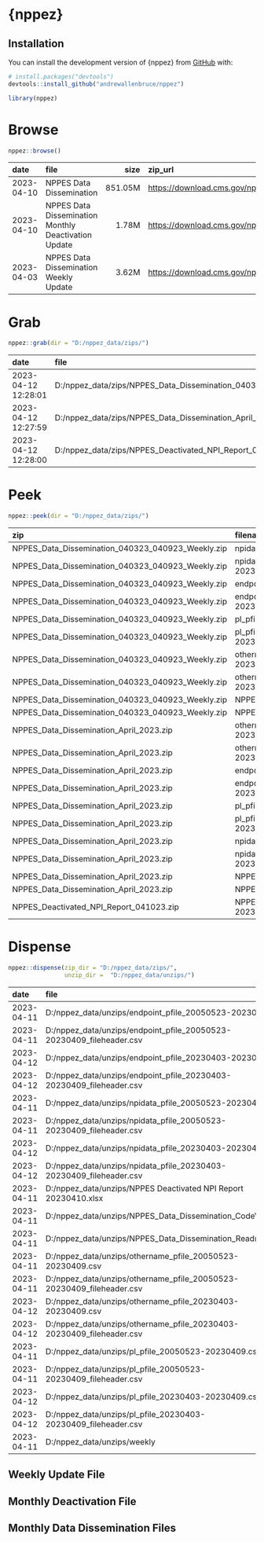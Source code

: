 
<!-- README.md is generated from README.Rmd. Please edit that file -->

# {nppez}

<!-- badges: start -->
<!-- badges: end -->

## Installation

You can install the development version of {nppez} from
[GitHub](https://github.com/) with:

``` r
# install.packages("devtools")
devtools::install_github("andrewallenbruce/nppez")
```

``` r
library(nppez)
```

# Browse

``` r
nppez::browse()
```

| date       | file                                                 |    size | zip_url                                                                            |
|:-----------|:-----------------------------------------------------|--------:|:-----------------------------------------------------------------------------------|
| 2023-04-10 | NPPES Data Dissemination                             | 851.05M | <https://download.cms.gov/nppes/NPPES_Data_Dissemination_April_2023.zip>           |
| 2023-04-10 | NPPES Data Dissemination Monthly Deactivation Update |   1.78M | <https://download.cms.gov/nppes/NPPES_Deactivated_NPI_Report_041023.zip>           |
| 2023-04-03 | NPPES Data Dissemination Weekly Update               |   3.62M | <https://download.cms.gov/nppes/NPPES_Data_Dissemination_040323_040923_Weekly.zip> |

# Grab

``` r
nppez::grab(dir = "D:/nppez_data/zips/")
```

| date                | file                                                                 |    size |
|:--------------------|:---------------------------------------------------------------------|--------:|
| 2023-04-12 12:28:01 | D:/nppez_data/zips/NPPES_Data_Dissemination_040323_040923_Weekly.zip |   3.62M |
| 2023-04-12 12:27:59 | D:/nppez_data/zips/NPPES_Data_Dissemination_April_2023.zip           | 851.05M |
| 2023-04-12 12:28:00 | D:/nppez_data/zips/NPPES_Deactivated_NPI_Report_041023.zip           |   1.78M |

# Peek

``` r
nppez::peek(dir = "D:/nppez_data/zips/")
```

| zip                                               | filename                                         | compressed_size | uncompressed_size |
|:--------------------------------------------------|:-------------------------------------------------|----------------:|------------------:|
| NPPES_Data_Dissemination_040323_040923_Weekly.zip | npidata_pfile_20230403-20230409.csv              |           2.48M |            28.33M |
| NPPES_Data_Dissemination_040323_040923_Weekly.zip | npidata_pfile_20230403-20230409_fileheader.csv   |           1.35K |            11.98K |
| NPPES_Data_Dissemination_040323_040923_Weekly.zip | endpoint_pfile_20230403-20230409.csv             |          64.08K |           330.03K |
| NPPES_Data_Dissemination_040323_040923_Weekly.zip | endpoint_pfile_20230403-20230409_fileheader.csv  |             154 |               431 |
| NPPES_Data_Dissemination_040323_040923_Weekly.zip | pl_pfile_20230403-20230409.csv                   |         147.18K |           431.35K |
| NPPES_Data_Dissemination_040323_040923_Weekly.zip | pl_pfile_20230403-20230409_fileheader.csv        |             160 |               578 |
| NPPES_Data_Dissemination_040323_040923_Weekly.zip | othername_pfile_20230403-20230409.csv            |           30.7K |            86.44K |
| NPPES_Data_Dissemination_040323_040923_Weekly.zip | othername_pfile_20230403-20230409_fileheader.csv |              53 |                86 |
| NPPES_Data_Dissemination_040323_040923_Weekly.zip | NPPES_Data_Dissemination_Readme.pdf              |         459.91K |           556.21K |
| NPPES_Data_Dissemination_040323_040923_Weekly.zip | NPPES_Data_Dissemination_CodeValues.pdf          |         460.77K |           543.72K |
| NPPES_Data_Dissemination_April_2023.zip           | othername_pfile_20050523-20230409.csv            |           8.97M |            25.88M |
| NPPES_Data_Dissemination_April_2023.zip           | othername_pfile_20050523-20230409_fileheader.csv |              53 |                86 |
| NPPES_Data_Dissemination_April_2023.zip           | endpoint_pfile_20050523-20230409.csv             |          17.53M |            96.76M |
| NPPES_Data_Dissemination_April_2023.zip           | endpoint_pfile_20050523-20230409_fileheader.csv  |             154 |               431 |
| NPPES_Data_Dissemination_April_2023.zip           | pl_pfile_20050523-20230409.csv                   |             22M |            65.51M |
| NPPES_Data_Dissemination_April_2023.zip           | pl_pfile_20050523-20230409_fileheader.csv        |             160 |               578 |
| NPPES_Data_Dissemination_April_2023.zip           | npidata_pfile_20050523-20230409.csv              |         801.64M |             8.66G |
| NPPES_Data_Dissemination_April_2023.zip           | npidata_pfile_20050523-20230409_fileheader.csv   |           1.35K |            11.98K |
| NPPES_Data_Dissemination_April_2023.zip           | NPPES_Data_Dissemination_Readme.pdf              |         459.91K |           556.21K |
| NPPES_Data_Dissemination_April_2023.zip           | NPPES_Data_Dissemination_CodeValues.pdf          |         460.77K |           543.72K |
| NPPES_Deactivated_NPI_Report_041023.zip           | NPPES Deactivated NPI Report 20230410.xlsx       |           1.78M |             3.68M |

# Dispense

``` r
nppez::dispense(zip_dir = "D:/nppez_data/zips/",
                unzip_dir =  "D:/nppez_data/unzips/")
```

| date       | file                                                                  |    size |
|:-----------|:----------------------------------------------------------------------|--------:|
| 2023-04-11 | D:/nppez_data/unzips/endpoint_pfile_20050523-20230409.csv             |  96.76M |
| 2023-04-11 | D:/nppez_data/unzips/endpoint_pfile_20050523-20230409_fileheader.csv  |     431 |
| 2023-04-12 | D:/nppez_data/unzips/endpoint_pfile_20230403-20230409.csv             | 330.03K |
| 2023-04-12 | D:/nppez_data/unzips/endpoint_pfile_20230403-20230409_fileheader.csv  |     431 |
| 2023-04-11 | D:/nppez_data/unzips/npidata_pfile_20050523-20230409.csv              |   8.66G |
| 2023-04-11 | D:/nppez_data/unzips/npidata_pfile_20050523-20230409_fileheader.csv   |  11.98K |
| 2023-04-12 | D:/nppez_data/unzips/npidata_pfile_20230403-20230409.csv              |  28.33M |
| 2023-04-12 | D:/nppez_data/unzips/npidata_pfile_20230403-20230409_fileheader.csv   |  11.98K |
| 2023-04-11 | D:/nppez_data/unzips/NPPES Deactivated NPI Report 20230410.xlsx       |   3.68M |
| 2023-04-11 | D:/nppez_data/unzips/NPPES_Data_Dissemination_CodeValues.pdf          | 543.72K |
| 2023-04-11 | D:/nppez_data/unzips/NPPES_Data_Dissemination_Readme.pdf              | 556.21K |
| 2023-04-11 | D:/nppez_data/unzips/othername_pfile_20050523-20230409.csv            |  25.88M |
| 2023-04-11 | D:/nppez_data/unzips/othername_pfile_20050523-20230409_fileheader.csv |      86 |
| 2023-04-12 | D:/nppez_data/unzips/othername_pfile_20230403-20230409.csv            |  86.44K |
| 2023-04-12 | D:/nppez_data/unzips/othername_pfile_20230403-20230409_fileheader.csv |      86 |
| 2023-04-11 | D:/nppez_data/unzips/pl_pfile_20050523-20230409.csv                   |  65.51M |
| 2023-04-11 | D:/nppez_data/unzips/pl_pfile_20050523-20230409_fileheader.csv        |     578 |
| 2023-04-12 | D:/nppez_data/unzips/pl_pfile_20230403-20230409.csv                   | 431.35K |
| 2023-04-12 | D:/nppez_data/unzips/pl_pfile_20230403-20230409_fileheader.csv        |     578 |
| 2023-04-11 | D:/nppez_data/unzips/weekly                                           |       0 |

## Weekly Update File

## Monthly Deactivation File

## Monthly Data Dissemination Files

